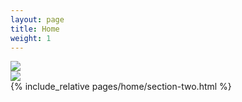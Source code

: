 ```yaml
---
layout: page
title: Home
weight: 1
---
```

<div class="section one">
<div class="image">
<img src="https://via.placeholder.com/700x350"  />
</div>
</div>

<div class="section two">
<div class="image">
<img src="https://via.placeholder.com/250x350"  />
</div>
<div class="content">
{% include_relative pages/home/section-two.html %}
</div>
</div>
